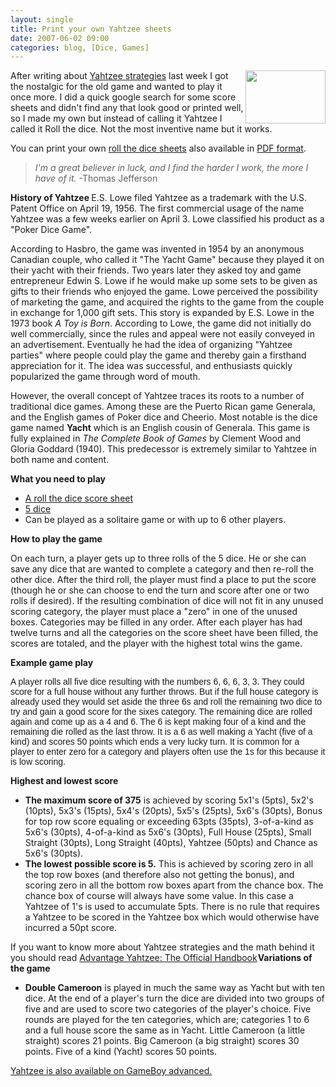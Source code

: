 ```yaml
---
layout: single
title: Print your own Yahtzee sheets
date: 2007-06-02 09:00
categories: blog, [Dice, Games]
---
```

<img src="/public/uploads/2007/05/dice.thumbnail.jpg" align="right" height="85" width="128" />After writing about <a href="/yahtzee-strategies/">Yahtzee strategies</a> last week I got the nostalgic for the old game and wanted to play it once more. I did a quick google search for some score sheets and didn't find any that look good or printed well, so I made my own but instead of calling it Yahtzee I called it Roll the dice. Not the most inventive name but it works.

You can print your own <a href="http://www.abluestar.com/utilities/roll_the_dice/">roll the dice sheets</a> also available in <a href="/public/uploads/2007/05/roll-the-dice.pdf">PDF format</a>.
<blockquote><em>I'm a great believer in luck, and I find the harder I work, the more I have of it.</em>
-Thomas Jefferson</blockquote>
<strong>History of Yahtzee </strong>
E.S. Lowe filed Yahtzee as a trademark with the U.S. Patent Office on April 19, 1956. The first commercial usage of the name Yahtzee was a few weeks earlier on April 3. Lowe classified his product as a "Poker Dice Game".

According to Hasbro, the game was invented in 1954 by an anonymous Canadian couple, who called it "The Yacht Game" because they played it on their yacht with their friends.<span class="external autonumber"></span> Two years later they asked toy and game entrepreneur Edwin S. Lowe if he would make up some sets to be given as gifts to their friends who enjoyed the game. Lowe perceived the possibility of marketing the game, and acquired the rights to the game from the couple in exchange for 1,000 gift sets. This story is expanded by E.S. Lowe in the 1973 book <em>A Toy is Born</em>. According to Lowe, the game did not initially do well commercially, since the rules and appeal were not easily conveyed in an advertisement. Eventually he had the idea of organizing "Yahtzee parties" where people could play the game and thereby gain a firsthand appreciation for it. The idea was successful, and enthusiasts quickly popularized the game through word of mouth.

However, the overall concept of Yahtzee traces its roots to a number of traditional dice games. Among these are the Puerto Rican game Generala, and the English games of Poker dice and Cheerio. Most notable is the dice game named <strong>Yacht</strong> which is an English cousin of Generala. This game is fully explained in <em>The Complete Book of Games</em> by Clement Wood and Gloria Goddard (1940). This predecessor is extremely similar to Yahtzee in both name and content.

<strong>What you need to play</strong>
<ul>
	<li><a href="http://www.abluestar.com/utilities/roll_the_dice/">A roll the dice score sheet</a></li>
	<li><a href="/how-to-make-dice-and-a-brief-history/">5 dice</a></li>
	<li>Can be played as a solitaire game or with up to 6 other players.</li>
</ul>
<strong>How to play the game</strong>

On each turn, a player gets up to three rolls of the 5 dice. He or she can save any dice that are wanted to complete a category and then re-roll the other dice. After the third roll, the player must find a place to put the score (though he or she can choose to end the turn and score after one or two rolls if desired). If the resulting combination of dice will not fit in any unused scoring category, the player must place a "zero" in one of the unused boxes. Categories may be filled in any order.
After each player has had twelve turns and all the categories on the score sheet have been filled, the scores are totaled, and the player with the highest total wins the game.

<strong>Example game play </strong>

<font face="Arial">A player rolls all five dice resulting with the numbers 6, 6, 6, 3, 3.  They could score for a full house without any further throws.  But if the full house category is already used they would set aside the three 6s and roll the remaining two dice to try and gain a good score for the sixes category.  The remaining dice are rolled again and come up as a 4 and 6.  The 6 is kept making four of a kind and the remaining die rolled as the last throw. It is a 6 as well making a Yacht (five of a kind) and scores 50 points which ends a very lucky turn.  It is common for a player to enter zero for a category and players often use the 1s for this because it is low scoring.</font>

<strong>Highest and lowest score</strong>
<ul>
	<li><strong>The maximum score of 375</strong> is achieved by scoring 5x1's (5pts), 5x2's (10pts), 5x3's (15pts), 5x4's (20pts), 5x5's (25pts), 5x6's (30pts), Bonus for top row score equaling or exceeding 63pts (35pts), 3-of-a-kind as 5x6's (30pts), 4-of-a-kind as 5x6's (30pts), Full House (25pts), Small Straight (30pts), Long Straight (40pts), Yahtzee (50pts) and Chance as 5x6's (30pts).</li>
	<li><strong>The lowest possible score is 5.</strong> This is achieved by scoring zero in all the top row boxes (and therefore also not getting the bonus), and scoring zero in all the bottom row boxes apart from the chance box. The chance box of course will always have some value. In this case a Yahtzee of 1's is used to accumulate 5pts. There is no rule that requires a Yahtzee to be scored in the Yahtzee box which would otherwise have incurred a 50pt score.</li>
</ul>
If you want to know more about Yahtzee strategies and the math behind it you should read <a href="http://www.amazon.ca/gp/product/0929712048?ie=UTF8&amp;tag=abluestar-20&amp;linkCode=as2&amp;camp=15121&amp;creative=330641&amp;creativeASIN=0929712048">Advantage Yahtzee: The Official Handbook</a><img src="http://www.assoc-amazon.ca/e/ir?t=abluestar-20&amp;l=as2&amp;o=15&amp;a=0929712048" style="border: medium none  ! important; margin: 0px ! important" border="0" height="1" width="1" /><strong>Variations of the game</strong>
<ul>
	<li><strong>Double Cameroon</strong> is played in much the same way as Yacht but with ten dice. At the end of a player's turn the dice are divided into two groups of five and are used to score two categories of the player's choice. Five rounds are played for the ten categories, which are; categories 1 to 6 and a full house score the same as in Yacht. Little Cameroon (a little straight) scores 21 points. Big Cameroon (a big straight) scores 30 points. Five of a kind (Yacht) scores 50 points.</li>
</ul>
<a href="http://www.amazon.ca/gp/product/B000BO5UU0/701-2348363-8299539?ie=UTF8&amp;tag=abluestar-20&amp;linkCode=xm2&amp;camp=15121&amp;creativeASIN=B000BO5UU0">Yahtzee is also available on GameBoy advanced.</a>

